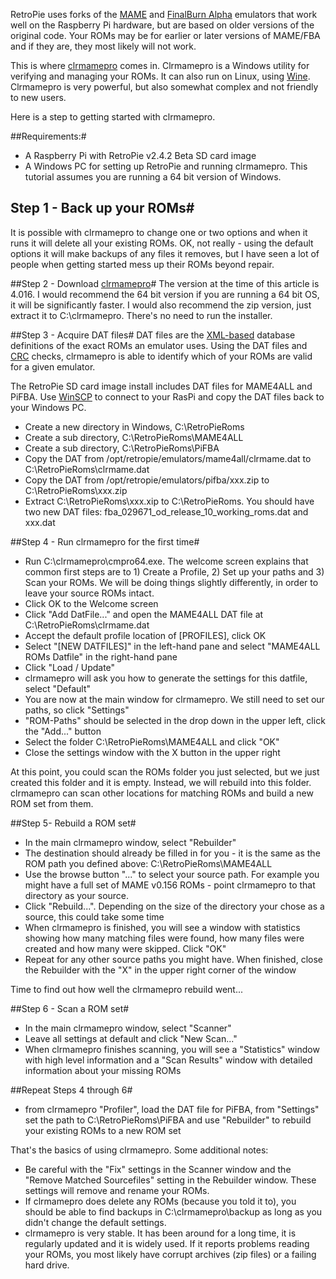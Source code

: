 RetroPie uses forks of the [MAME](http://mamedev.org/) and [FinalBurn Alpha](http://www.barryharris.me.uk/) emulators that work well on the Raspberry Pi hardware, but are based on older versions of the original code.  Your ROMs may be for earlier or later versions of MAME/FBA and if they are, they most likely will not work.

This is where [clrmamepro](http://mamedev.emulab.it/clrmamepro/) comes in.  Clrmamepro is a Windows utility for verifying and managing your ROMs. It can also run on Linux, using [Wine](https://www.winehq.org/). Clrmamepro is very powerful, but also somewhat complex and not friendly to new users.

Here is a step to getting started with clrmamepro.

##Requirements:#
* A Raspberry Pi with RetroPie v2.4.2 Beta SD card image
* A Windows PC for setting up RetroPie and running clrmamepro. This tutorial assumes you are running a 64 bit version of Windows.

## Step 1 - Back up your ROMs#
It is possible with clrmamepro to change one or two options and when it runs it will delete all your existing ROMs. OK, not really - using the default options it will make backups of any files it removes, but I have seen a lot of people when getting started mess up their ROMs beyond repair.

##Step 2 - Download [clrmamepro](http://mamedev.emulab.it/clrmamepro/download.htm)#
The version at the time of this article is 4.016.  I would recommend the 64 bit version if you are running a 64 bit OS, it will be significantly faster.  I would also recommend the zip version, just extract it to C:\clrmamepro.  There's no need to run the installer.

##Step 3 - Acquire DAT files#
DAT files are the [XML-based](http://en.wikipedia.org/wiki/XML) database definitions of the exact ROMs an emulator uses. Using the DAT files and [CRC](http://en.wikipedia.org/wiki/Cyclic_redundancy_check) checks, clrmamepro is able to identify which of your ROMs are valid for a given emulator.

The RetroPie SD card image install includes DAT files for MAME4ALL and PiFBA. Use [WinSCP](http://winscp.net/eng/index.php) to connect to your RasPi and copy the DAT files back to your Windows PC.

* Create a new directory in Windows, C:\RetroPieRoms
* Create a sub directory, C:\RetroPieRoms\MAME4ALL
* Create a sub directory, C:\RetroPieRoms\PiFBA
* Copy the DAT from /opt/retropie/emulators/mame4all/clrmame.dat to C:\RetroPieRoms\clrmame.dat
* Copy the DAT from /opt/retropie/emulators/pifba/xxx.zip to C:\RetroPieRoms\xxx.zip
* Extract C:\RetroPieRoms\xxx.xip to C:\RetroPieRoms.  You should have two new DAT files: fba_029671_od_release_10_working_roms.dat and xxx.dat

##Step 4 - Run clrmamepro for the first time#
* Run C:\clrmamepro\cmpro64.exe.  The welcome screen explains that common first steps are to 1) Create a Profile, 2) Set up your paths and 3) Scan your ROMs. We will be doing things slightly differently, in order to leave your source ROMs intact.  
* Click OK to the Welcome screen
* Click "Add DatFile..." and open the MAME4ALL DAT file at C:\RetroPieRoms\clrmame.dat
* Accept the default profile location of [PROFILES], click OK
* Select "[NEW DATFILES]" in the left-hand pane and select "MAME4ALL ROMs Datfile" in the right-hand pane
* Click "Load / Update"
* clrmamepro will ask you how to generate the settings for this datfile, select "Default"
* You are now at the main window for clrmamepro.  We still need to set our paths, so click "Settings"
* "ROM-Paths" should be selected in the drop down in the upper left, click the "Add..." button
* Select the folder C:\RetroPieRoms\MAME4ALL and click "OK"
* Close the settings window with the X button in the upper right

At this point, you could scan the ROMs folder you just selected, but we just created this folder and it is empty.  Instead, we will rebuild into this folder.  clrmamepro can scan other locations for matching ROMs and build a new ROM set from them.

##Step 5- Rebuild a ROM set#
* In the main clrmamepro window, select "Rebuilder"
* The destination should already be filled in for you - it is the same as the ROM path you defined above: C:\RetroPieRoms\MAME4ALL
* Use the browse button "..." to select your source path.  For example you might have a full set of MAME v0.156 ROMs - point clrmamepro to that directory as your source.
* Click "Rebuild...".  Depending on the size of the directory your chose as a source, this could take some time
* When clrmamepro is finished, you will see a window with statistics showing how many matching files were found, how many files were created and how many were skipped.  Click "OK" 
* Repeat for any other source paths you might have. When finished, close the Rebuilder with the "X" in the upper right corner of the window

Time to find out how well the clrmamepro rebuild went...

##Step 6 - Scan a ROM set#
* In the main clrmamepro window, select "Scanner"
* Leave all settings at default and click "New Scan..."
* When clrmamepro finishes scanning, you will see a "Statistics" window with high level information and a "Scan Results" window with detailed information about your missing ROMs

##Repeat Steps 4 through 6#
* from clrmamepro "Profiler", load the DAT file for PiFBA, from "Settings" set the path to C:\RetroPieRoms\PiFBA and use "Rebuilder" to rebuild your existing ROMs to a new ROM set

That's the basics of using clrmamepro.  Some additional notes:

* Be careful with the "Fix" settings in the Scanner window and the "Remove Matched Sourcefiles" setting in the Rebuilder window. These settings will remove and rename your ROMs.
* If clrmamepro does delete any ROMs (because you told it to), you should be able to find backups in C:\clrmamepro\backup as long as you didn't change the default settings.
* clrmamepro is very stable.  It has been around for a long time, it is regularly updated and it is widely used.  If it reports problems reading your ROMs, you most likely have corrupt archives (zip files) or a failing hard drive.

